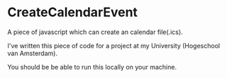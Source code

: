 # CreateCalendarEvent
A piece of javascript which can create an calendar file(.ics). 

I've written this piece of code for a project at my University (Hogeschool van Amsterdam).

You should be be able to run this locally on your machine. 

